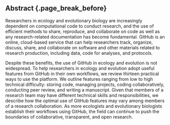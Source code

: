 ## Abstract {.page_break_before}

Researchers in ecology and evolutionary biology are increasingly dependent on computational code to conduct research, and the use of efficient methods to share, reproduce, and collaborate on code as well as any research-related documentation has become fundamental.
GitHub is an online, cloud-based service that can help researchers track, organize, discuss, share, and collaborate on software and other materials related to research production, including data, code for analyses, and protocols.

Despite these benefits, the use of GitHub in ecology and evolution is not widespread.
To help researchers in ecology and evolution adopt useful features from GitHub in their own workflows, we review thirteen practical ways to use the platform.
We outline features ranging from low to high technical difficulty: storing code, managing projects, coding collaboratively, conducting peer review, and writing a manuscript.
Given that members of a research team may have different technical skills and responsibilities, we describe how the optimal use of GitHub features may vary among members of a research collaboration.
As more ecologists and evolutionary biologists establish their workflows using GitHub, the field can continue to push the boundaries of collaborative, transparent, and open research.
